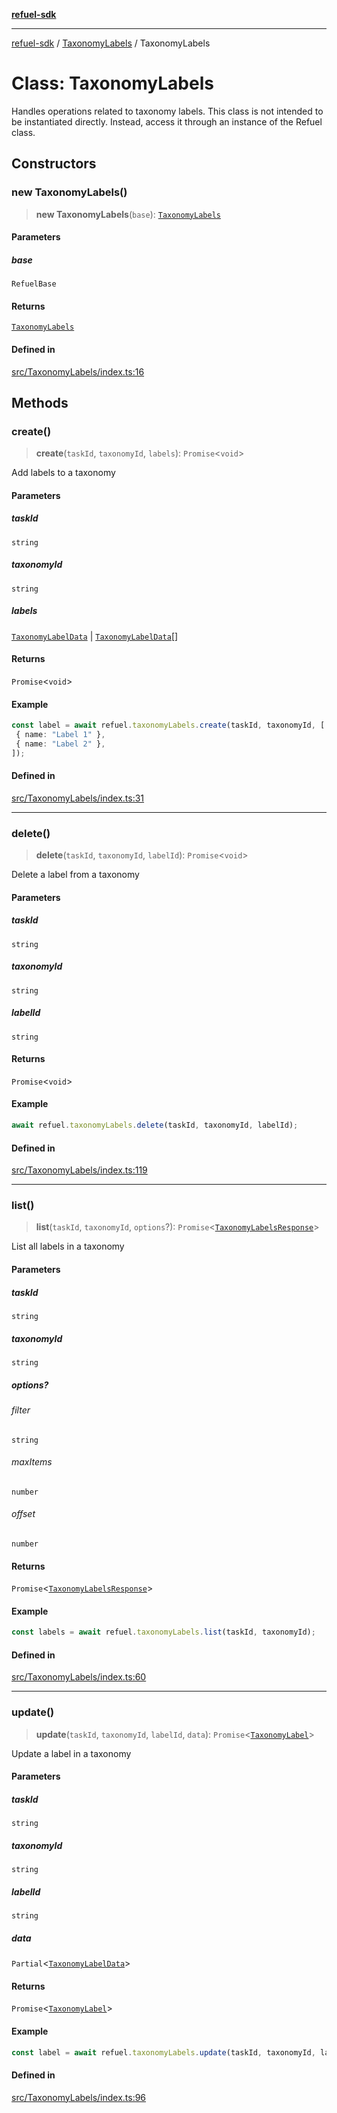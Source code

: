 [**refuel-sdk**](../../README.md)

***

[refuel-sdk](../../modules.md) / [TaxonomyLabels](../README.md) / TaxonomyLabels

# Class: TaxonomyLabels

Handles operations related to taxonomy labels.
This class is not intended to be instantiated directly.
Instead, access it through an instance of the Refuel class.

## Constructors

### new TaxonomyLabels()

> **new TaxonomyLabels**(`base`): [`TaxonomyLabels`](TaxonomyLabels.md)

#### Parameters

##### base

`RefuelBase`

#### Returns

[`TaxonomyLabels`](TaxonomyLabels.md)

#### Defined in

[src/TaxonomyLabels/index.ts:16](https://github.com/refuel-ai/refuel-sdk/blob/992e715e614e75caa11e039ae8b03c5366ed7bea/src/TaxonomyLabels/index.ts#L16)

## Methods

### create()

> **create**(`taskId`, `taxonomyId`, `labels`): `Promise`\<`void`\>

Add labels to a taxonomy

#### Parameters

##### taskId

`string`

##### taxonomyId

`string`

##### labels

[`TaxonomyLabelData`](../../types/interfaces/TaxonomyLabelData.md) | [`TaxonomyLabelData`](../../types/interfaces/TaxonomyLabelData.md)[]

#### Returns

`Promise`\<`void`\>

#### Example

```ts
const label = await refuel.taxonomyLabels.create(taskId, taxonomyId, [
 { name: "Label 1" },
 { name: "Label 2" },
]);
```

#### Defined in

[src/TaxonomyLabels/index.ts:31](https://github.com/refuel-ai/refuel-sdk/blob/992e715e614e75caa11e039ae8b03c5366ed7bea/src/TaxonomyLabels/index.ts#L31)

***

### delete()

> **delete**(`taskId`, `taxonomyId`, `labelId`): `Promise`\<`void`\>

Delete a label from a taxonomy

#### Parameters

##### taskId

`string`

##### taxonomyId

`string`

##### labelId

`string`

#### Returns

`Promise`\<`void`\>

#### Example

```ts
await refuel.taxonomyLabels.delete(taskId, taxonomyId, labelId);
```

#### Defined in

[src/TaxonomyLabels/index.ts:119](https://github.com/refuel-ai/refuel-sdk/blob/992e715e614e75caa11e039ae8b03c5366ed7bea/src/TaxonomyLabels/index.ts#L119)

***

### list()

> **list**(`taskId`, `taxonomyId`, `options`?): `Promise`\<[`TaxonomyLabelsResponse`](../../types/interfaces/TaxonomyLabelsResponse.md)\>

List all labels in a taxonomy

#### Parameters

##### taskId

`string`

##### taxonomyId

`string`

##### options?

###### filter

`string`

###### maxItems

`number`

###### offset

`number`

#### Returns

`Promise`\<[`TaxonomyLabelsResponse`](../../types/interfaces/TaxonomyLabelsResponse.md)\>

#### Example

```ts
const labels = await refuel.taxonomyLabels.list(taskId, taxonomyId);
```

#### Defined in

[src/TaxonomyLabels/index.ts:60](https://github.com/refuel-ai/refuel-sdk/blob/992e715e614e75caa11e039ae8b03c5366ed7bea/src/TaxonomyLabels/index.ts#L60)

***

### update()

> **update**(`taskId`, `taxonomyId`, `labelId`, `data`): `Promise`\<[`TaxonomyLabel`](../../types/interfaces/TaxonomyLabel.md)\>

Update a label in a taxonomy

#### Parameters

##### taskId

`string`

##### taxonomyId

`string`

##### labelId

`string`

##### data

`Partial`\<[`TaxonomyLabelData`](../../types/interfaces/TaxonomyLabelData.md)\>

#### Returns

`Promise`\<[`TaxonomyLabel`](../../types/interfaces/TaxonomyLabel.md)\>

#### Example

```ts
const label = await refuel.taxonomyLabels.update(taskId, taxonomyId, labelId, { name: "New Name" });
```

#### Defined in

[src/TaxonomyLabels/index.ts:96](https://github.com/refuel-ai/refuel-sdk/blob/992e715e614e75caa11e039ae8b03c5366ed7bea/src/TaxonomyLabels/index.ts#L96)
